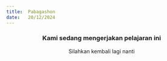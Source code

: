 ```yaml
---
title:  Pabagashon
date:   20/12/2024
---
```


### <center>Kami sedang mengerjakan pelajaran ini</center>
<center>Silahkan kembali lagi nanti</center>